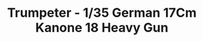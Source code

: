 ---
layout: product
title: "Trumpeter - 1/35 German 17Cm Kanone 18 Heavy Gun"
price: "6000" 
desc: "N/A"
img_path: "/assets/img/TRU02313.webp"
brand: "N/A"
available: false
special_offer: false
new: false
soon: false
cat: "010000"
subcat: "013400"
subsubcat: "0N/A"
sifra: "TRU02313"
popular: false
spec: false
---